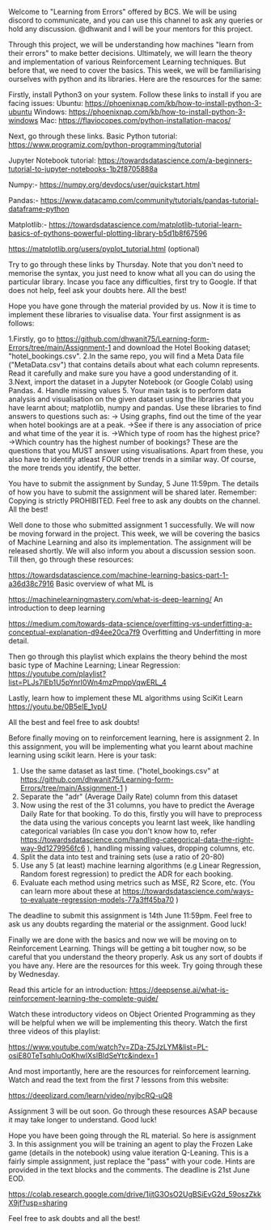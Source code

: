Welcome to "Learning from Errors" offered by BCS. We will be using discord to communicate, and you can use this channel to ask any queries or hold any discussion. @dhwanit  and I will be your mentors for this project. 

Through this project, we will be understanding how machines "learn from their errors" to make better decisions. Ultimately, we will learn the theory and implementation of various Reinforcement Learning techniques. But before that, we need to cover the basics. This week, we will be familiarising ourselves with python and its libraries. Here are the resources for the same:

Firstly, install Python3 on your system. Follow these links to install if you are facing issues: 
Ubuntu: https://phoenixnap.com/kb/how-to-install-python-3-ubuntu
Windows: https://phoenixnap.com/kb/how-to-install-python-3-windows
Mac: https://flaviocopes.com/python-installation-macos/

Next, go through these links. 
Basic Python tutorial: https://www.programiz.com/python-programming/tutorial

Jupyter Notebook tutorial: https://towardsdatascience.com/a-beginners-tutorial-to-jupyter-notebooks-1b2f8705888a

Numpy:-
https://numpy.org/devdocs/user/quickstart.html

Pandas:-
https://www.datacamp.com/community/tutorials/pandas-tutorial-dataframe-python

Matplotlib:-
https://towardsdatascience.com/matplotlib-tutorial-learn-basics-of-pythons-powerful-plotting-library-b5d1b8f67596

https://matplotlib.org/users/pyplot_tutorial.html (optional)

Try to go through these links by Thursday.  Note that you don't need to memorise the syntax, you just need to know what all you can do using the particular library.
Incase you face any difficulties, first try to Google. If that does not help, feel  ask your doubts here. All the best!

Hope you have gone through the material provided by us. Now it is time to implement these libraries to visualise data. Your first assignment is as follows:

1.Firstly, go to https://github.com/dhwanit75/Learning-form-Errors/tree/main/Assignment-1 and download the Hotel Booking dataset; "hotel_bookings.csv". 
2.In the same repo, you will find a Meta Data file ("MetaData.csv") that contains details about what each column represents. Read it carefully and make sure you have a good understanding of it. 
3.Next, import the dataset in a Jupyter Notebook (or Google Colab) using Pandas. 
4. Handle missing values 
5. Your main task is to perform data analysis and visualisation on the given dataset using the libraries that you have learnt about; matplotlib, numpy and pandas. Use these libraries to find answers to questions such as:
-> Using graphs, find out the time of the year when hotel bookings are at a peak.
->See if there is any association of price and what time of the year it is.
->Which type of room has the highest price?
->Which country has the highest number of bookings?
These are the questions that you MUST answer using visualisations. Apart from these, you also have to identify atleast FOUR other trends in a similar way. Of course, the more trends you identify, the better.

You have to submit the assignment by Sunday, 5 June 11:59pm. The details of how you have to submit the assignment will be shared later. Remember: Copying is strictly PROHIBITED. Feel free to ask any doubts on the channel. All the best!

Well done to those who submitted assignment 1 successfully. We will now be moving forward in the project. This week, we will be covering the basics of Machine Learning and also its implementation. The assignment will be released shortly. We will also inform you about a discussion session soon. Till then, go through these resources:

https://towardsdatascience.com/machine-learning-basics-part-1-a36d38c7916 Basic overview of what ML is

https://machinelearningmastery.com/what-is-deep-learning/ 
An introduction to deep learning

https://medium.com/towards-data-science/overfitting-vs-underfitting-a-conceptual-explanation-d94ee20ca7f9
Overfitting and Underfitting in more detail.

Then go through this playlist which explains the theory behind the most basic type of Machine Learning; Linear Regression:
https://youtube.com/playlist?list=PLJs7lEb1U5pYnrI0Wn4mzPmppVqwERL_4

Lastly, learn how to implement these ML algorithms using SciKit Learn
https://youtu.be/0B5eIE_1vpU

All the best and feel free to ask doubts!

Before finally moving on to reinforcement learning, here is assignment 2. In this assignment, you will be implementing what you learnt about machine learning using scikit learn. Here is your task:
1. Use the same dataset as last time. ("hotel_bookings.csv" at  https://github.com/dhwanit75/Learning-form-Errors/tree/main/Assignment-1 )
2. Separate the "adr" (Average Daily Rate) column from this dataset
3. Now using the rest of the 31 columns, you have to predict the Average Daily Rate for that booking. To do this, firstly you will have to preprocess the data using the various concepts you learnt last week, like handling categorical variables (In case you don't know how to, refer https://towardsdatascience.com/handling-categorical-data-the-right-way-9d1279956fc6 ), handling missing values, dropping columns, etc.
4. Split the data into test and training sets (use a ratio of 20-80)
5. Use any 5 (at least) machine learning algorithms (e.g Linear Regression, Random forest regression) to predict the ADR for each booking.
6. Evaluate each method using metrics such as MSE, R2 Score, etc. (You can learn more about these at https://towardsdatascience.com/ways-to-evaluate-regression-models-77a3ff45ba70 )

The deadline to submit this assignment is 14th June 11:59pm. Feel free to ask us any doubts regarding the material or the assignment. Good luck!

Finally we are done with the basics and now we will be moving on to Reinforcement Learning. Things will be getting a bit tougher now, so be careful that you understand the theory properly. Ask us any sort of doubts if you have any. Here are the resources for this week. Try going through these by Wednesday.

Read this article for an introduction: https://deepsense.ai/what-is-reinforcement-learning-the-complete-guide/ 

Watch these introductory videos on Object Oriented Programming as they will be helpful when we will be implementing this theory. Watch the first three videos of this playlist:

https://www.youtube.com/watch?v=ZDa-Z5JzLYM&list=PL-osiE80TeTsqhIuOqKhwlXsIBIdSeYtc&index=1

And most importantly, here are the resources for reinforcement learning. Watch and read the text from the first 7 lessons from this website:

https://deeplizard.com/learn/video/nyjbcRQ-uQ8

Assignment 3 will be out soon. Go through these resources ASAP because it may take longer to understand. Good luck!

Hope you have been going through the RL material. So here is assignment 3. In this assignment you will be training an agent to play the Frozen Lake game (details in the notebook) using value iteration Q-Leaning. This is a fairly simple assignment,  just replace the "pass" with your code. Hints are provided in the text blocks and the comments. The deadline is 21st June EOD. 

https://colab.research.google.com/drive/1ijtG3OsO2UgBSiEvG2d_59oszZkkX9jf?usp=sharing

Feel free to ask doubts and all the best!